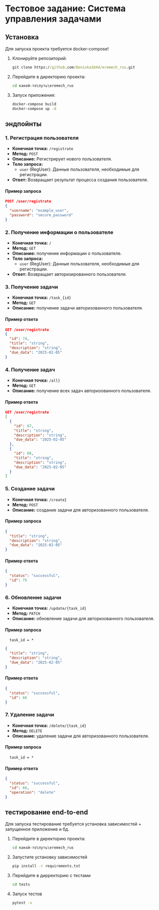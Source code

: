 # Тестовое задание: Система управления задачами

## Установка
Для запуска проекта требуется docker-compose!

1. Клонируйте репозиторий:

    ```cmd
    git clone https://github.com/Deniska1644/eremech_rus.git
    ```

2. Перейдите в директорию проекта:

    ```cmd
    cd какой-то\путь\eremech_rus
    ```

3. Запуск приложения:
    ```cmd
    docker-compose build
    docker-compose up -d
    ```

## эндпойнты

### 1. Регистрация пользователя

- **Конечная точка:** `/registrate`
- **Метод:** `POST`
- **Описание:** Регистрирует нового пользователя.
- **Тело запроса:**
  - `user` (RegUser): Данные пользователя, необходимые для регистрации.
- **Ответ:** Возвращает результат процесса создания пользователя.

#### Пример запроса
```json
POST /user/registrate
{
  "username": "example_user",
  "password": "secure_password"
}
```

### 2. Получение информации о пользователе

- **Конечная точка:** `/`
- **Метод:** `GET`
- **Описание:** получение информации о пользователе.
- **Тело запроса:**
  - `user` (RegUser): Данные пользователя, необходимые для регистрации.
- **Ответ:** Возвращает авторизированного пользователя.

### 3. Получение задачи

- **Конечная точка:** `/task_{id}`
- **Метод:** `GET`
- **Описание:** получение задачи авторизованного пользователя.

#### Пример ответа
```json
GET /user/registrate
{
  "id": 74,
  "title": "string",
  "description": "string",
  "due_data": "2025-02-05"
}
```

### 4. Получение задач

- **Конечная точка:** `/all}`
- **Метод:** `GET`
- **Описание:** получение всех задач авторизованного пользователя.

#### Пример ответа
```json
GET /user/registrate
[
  {
    "id": 67,
    "title": "string",
    "description": "string",
    "due_data": "2025-02-05"
  },
  {
    "id": 68,
    "title": "string",
    "description": "string",
    "due_data": "2025-02-05"
  }
]
```

### 5. Создание задачи

- **Конечная точка:** `/create}`
- **Метод:** `POST`
- **Описание:** создание задачи для авторизованного пользователя.
#### Пример запроса
```json
{
  "title": "string",
  "description": "string",
  "due_data": "2025-02-05"
}
```

#### Пример ответа
```json
{
  "status": "successful",
  "id": 75
}
```

### 6. Обновление задачи

- **Конечная точка:** `/update/{task_id}`
- **Метод:** `PATCH`
- **Описание:** обновление задачи для авторизованного пользователя.
#### Пример запроса
```path
  task_id = *
```
```json
{
  "title": "string",
  "description": "string",
  "due_data": "2025-02-05"
}
```

#### Пример ответа
```json
{
  "status": "successful",
  "id": 66
}
```

### 7. Удаление задачи

- **Конечная точка:** `/delete/{task_id}`
- **Метод:** `DELETE`
- **Описание:** удаление задачи для авторизованного пользователя.
#### Пример запроса
```path
  task_id = *
```


#### Пример ответа
```json
{
  "status": "successful",
  "id": 66,
  "operation": "delete"
}
```
## тестирование end-to-end
Для запуска тестирование требуется установка зависимостей + запущенное приложение и бд.

1. Перейдите в директорию проекта:

    ```cmd
    cd какой-то\путь\eremech_rus
    ```
2. Запустите установку зависимостей
    ```cmd
    pip install -r requirements.txt
    ```
3. Перейдите в дирректорию с тестами
    ```cmd
    cd tests
    ```
4. Запуск тестов
   ```cmd
   pytest -v
   ```

